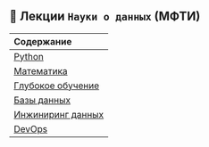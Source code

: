## :closed_book: Лекции `Науки о данных` (МФТИ)

| Содержание|
|:---|
|[Python](https://github.com/NazarovMichail/Lectures-notes-MIPT/tree/master/Python) |
|[Математика](https://github.com/NazarovMichail/Lectures-notes-MIPT/tree/master/Math) |
|[Глубокое обучение](https://github.com/NazarovMichail/Lectures-notes-MIPT/tree/master/DL) |
|[Базы данных](https://github.com/NazarovMichail/Lectures-notes-MIPT/tree/master/Data%20Bases) |
|[Инжиниринг данных](https://github.com/NazarovMichail/Lectures-notes-MIPT/tree/master/Data%20engineering) |
|[DevOps](https://github.com/NazarovMichail/Lectures-notes-MIPT/tree/master/Data%20engineering) |
